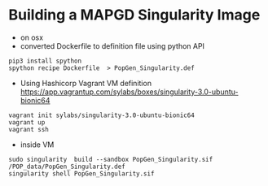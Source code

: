 # Building a MAPGD Singularity Image

- on osx
- converted Dockerfile to definition file using python API
```
pip3 install spython
spython recipe Dockerfile  > PopGen_Singularity.def
```
- Using Hashicorp Vagrant VM definition https://app.vagrantup.com/sylabs/boxes/singularity-3.0-ubuntu-bionic64
```
vagrant init sylabs/singularity-3.0-ubuntu-bionic64
vagrant up
vagrant ssh
```
- inside VM

```
sudo singularity  build --sandbox PopGen_Singularity.sif /POP_data/PopGen_Singularity.def
singularity shell PopGen_Singularity.sif
```
